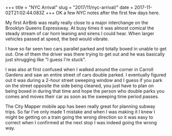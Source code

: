 +++
title = "NYC Arrival"
slug = "2017/11/nyc-arrival/"
date = 2017-11-02T21:02:44.083Z
+++
OK a few NYC notes after the first few days here.

My first AirBnb was really really close to a major interchange on the Brooklyn Queens Expressway. At busy times it was almost comical the steady stream of car horn leaning and sirens I could hear. When larger vehicles passed at speed, the bed would vibrate.

I have so far seen two cars parallel parked and totally boxed in unable to get out. One of them the driver was there trying to get out and he was basically just shrugging like "I guess I'm stuck".

I was also at first confused when I walked around the corner in Carroll Gardens and saw an entire street of cars double parked. I eventually figured out it was during a 2-hour street sweeping window and I guess if you park on the street opposite the side being cleaned, you just have to plan on being boxed in during that time and hope the person who double parks you comes and moves their car as soon as the sweeping time period passes.

The City Mapper mobile app has been really great for planning subway trips. So far I've only made 1 mistake and when I was making it I knew I might be getting on a train going the wrong direction so it was easy to correct when I confirmed at the next stop I was indeed going the wrong way.
